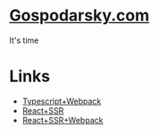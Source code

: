 # [Gospodarsky.com](https://gospodarsky.com/)

It's time

# Links

 - [Typescript+Webpack](https://webpack.js.org/guides/typescript/)
 - [React+SSR](https://flaviocopes.com/react-server-side-rendering/)
 - [React+SSR+Webpack](https://www.digitalocean.com/community/tutorials/react-server-side-rendering)